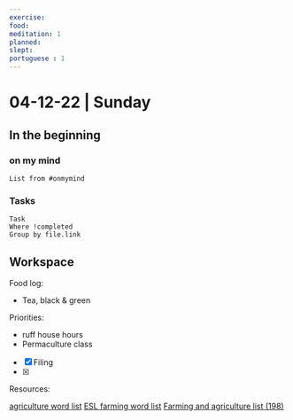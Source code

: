 ```yaml
---
exercise: 
food:
meditation: 1
planned:
slept:
portuguese : 1
---
```


# 04-12-22 | Sunday

## In the beginning

### on my mind
```dataview
List from #onmymind
```
### Tasks
```dataview
Task
Where !completed
Group by file.link
```


## Workspace


Food log:
- Tea, black & green

Priorities:
- ruff house hours
- Permaculture class
- [x] Filing
- [x] 

Resources:
	
[agriculture word list](https://extension.tennessee.edu/publications/Documents/W941.pdf)
[ESL farming word list](https://www.thoughtco.com/farming-and-agriculture-vocabulary-1210138)
[Farming and agriculture list (198)](https://myvocabulary.com/word-list/farming-and-agriculture-vocabulary/)